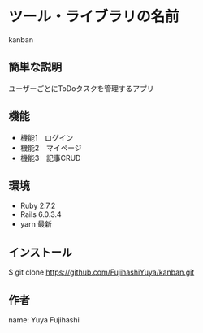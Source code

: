 # ツール・ライブラリの名前

kanban
 
## 簡単な説明

 ユーザーごとにToDoタスクを管理するアプリ
 
## 機能
 
- 機能1　ログイン
- 機能2　マイページ
- 機能3　記事CRUD
 
## 環境
 
- Ruby 2.7.2
- Rails 6.0.3.4
- yarn 最新
 
## インストール
$ git clone https://github.com/FujihashiYuya/kanban.git
 
## 作者
name: Yuya Fujihashi
